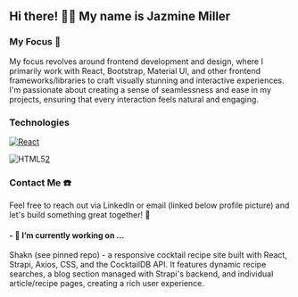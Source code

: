 ## Hi there! 👋🏽 My name is Jazmine Miller

### My Focus 🔭

My focus revolves around frontend development and design, where I primarily work with React, Bootstrap, Material UI, and other frontend frameworks/libraries to craft visually stunning and interactive experiences. I'm passionate about creating a sense of seamlessness and ease in my projects, ensuring that every interaction feels natural and engaging.

### Technologies 
[![React](https://github.com/jazdmiller/jazdmiller/assets/90724224/77e7205a-1362-40b1-978d-b2aefab00fed)](https://react.dev/)

![HTML5](https://github.com/jazdmiller/jazdmiller/assets/90724224/298437c1-d3b2-4982-b311-1787230b4e5c)[2]

### Contact Me ☎️
Feel free to reach out via LinkedIn or email (linked below profile picture) and let's build something great together! 🚀

#### - 🌱  I’m currently working on ...

Shakn (see pinned repo) - a responsive cocktail recipe site built with React, Strapi, Axios, CSS, and the CocktailDB API. It features dynamic recipe searches, a blog section managed with Strapi's backend, and individual article/recipe pages, creating a rich user experience.


[1]: https://react.dev/
[2]: https://www.w3schools.com/html/

<!--
[2] HTML5
[3] CSS5
[4] Bootstrap
[5] Sass
[6] Javascript
[7] node.js
[8] 
**jazdmiller/jazdmiller** is a ✨ _special_ ✨ repository because its `README.md` (this file) appears on your GitHub profile.

Here are some ideas to get you started:

- 🌱 I’m currently learning ...
- 👯 I’m looking to collaborate on ...
- 🤔 I’m looking for help with ...
- 💬 Ask me about ...
- 📫 How to reach me: ...
- 😄 Pronouns: ...
- ⚡ Fun fact: ...
-->
